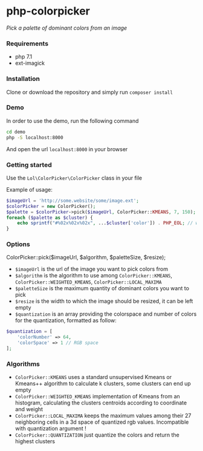 # php-colorpicker
_Pick a palette of dominant colors from an image_

### Requirements
* php 7.1
* ext-imagick

### Installation
Clone or download the repository and simply run `composer install`

### Demo
In order to use the demo, run the following command
```sh
cd demo
php -S localhost:8000
```
And open the url `localhost:8000` in your browser

### Getting started

Use the `Lol\ColorPicker\ColorPicker` class in your file

Example of usage:
```php
$imageUrl = 'http://some.website/some/image.ext';
$colorPicker = new ColorPicker();
$palette = $colorPicker->pick($imageUrl, ColorPicker::KMEANS, 7, 150);
foreach ($palette as $cluster) {
    echo sprintf("#%02x%02x%02x", ...$cluster['color']) . PHP_EOL; // will print up to 5 hex codes
}
```

### Options
ColorPicker::pick($imageUrl, $algorithm, $paletteSize, $resize);
* `$imageUrl` is the url of the image you want to pick colors from
* `$algorithm` is the algorithm to use among `ColorPicker::KMEANS`, `ColorPicker::WEIGHTED_KMEANS`, `ColorPicker::LOCAL_MAXIMA`
* `$paletteSize` is the maximum quantity of dominant colors you want to pick
* `$resize` is the width to which the image should be resized, it can be left empty
* `$quantization` is an array providing the colorspace and number of colors for the quantization, formatted as follow:
```php
$quantization = [
    'colorNumber' => 64,
    'colorSpace' => 1 // RGB space
];
```

### Algorithms
* `ColorPicker::KMEANS` uses a standard unsupervised Kmeans or Kmeans++ algorithm to calculate k clusters, some clusters can end up empty
* `ColorPicker::WEIGHTED_KMEANS` implementation of Kmeans from an histogram, calculating the clusters centroids according to coordinate and weight
* `ColorPicker::LOCAL_MAXIMA` keeps the maximum values among their 27 neighboring cells in a 3d space of quantized rgb values. Incompatible with quantization argument ! 
* `ColorPicker::QUANTIZATION` just quantize the colors and return the highest clusters
